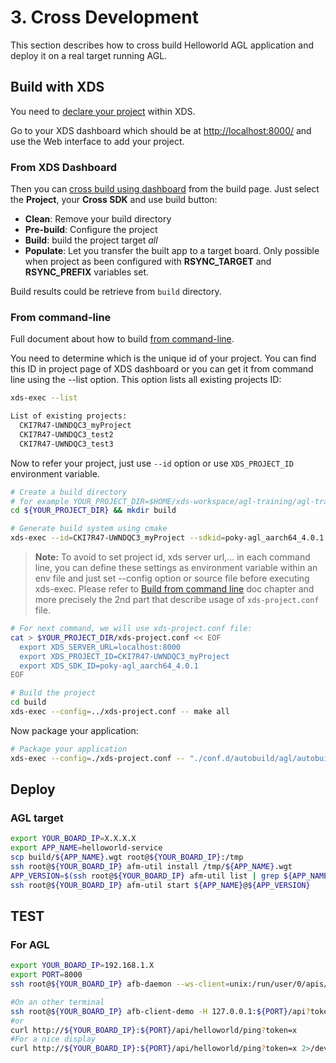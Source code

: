 # 3. Cross Development

This section describes how to cross build Helloworld AGL application and deploy
it on a real target running AGL.

## Build with XDS

You need to [declare your project](http://docs.automotivelinux.org/docs/devguides/en/dev/reference/xds/part-1/4_build-first-app.html#declare-project-into-xds)
within XDS.

Go to your XDS dashboard which should be at <http://localhost:8000/> and use the
Web interface to add your project.

### From XDS Dashboard

Then you can [cross build using dashboard](http://docs.automotivelinux.org/docs/devguides/en/dev/reference/xds/part-1/4_build-first-app.html#build-from-xds-dashboard)
from the build page. Just select the **Project**, your **Cross SDK** and use
build button:

- **Clean**: Remove your build directory
- **Pre-build**: Configure the project
- **Build**: build the project target *all*
- **Populate**: Let you transfer the built app to a target board. Only possible
 when project as been configured with **RSYNC_TARGET** and **RSYNC_PREFIX**
 variables set.

Build results could be retrieve from `build` directory.

### From command-line

Full document about how to build [from command-line](http://docs.automotivelinux.org/docs/devguides/en/dev/reference/xds/part-1/4_build-first-app.html#build-from-command-line).

You need to determine which is the unique id of your project. You can find this
 ID in project page of XDS dashboard or you can get it from command line using
 the --list option. This option lists all existing projects ID:

```bash
xds-exec --list

List of existing projects:
  CKI7R47-UWNDQC3_myProject
  CKI7R47-UWNDQC3_test2
  CKI7R47-UWNDQC3_test3
```

Now to refer your project, just use `--id` option or use `XDS_PROJECT_ID`
environment variable.

```bash
# Create a build directory
# for example YOUR_PROJECT_DIR=$HOME/xds-workspace/agl-training/agl-training-03
cd ${YOUR_PROJECT_DIR} && mkdir build

# Generate build system using cmake
xds-exec --id=CKI7R47-UWNDQC3_myProject --sdkid=poky-agl_aarch64_4.0.1 --url=http://localhost:8000 -- cd build && cmake ..
```

>**Note:** To avoid to set project id, xds server url,... in each command line, you can define these settings as environment variable within an env file and just set --config option or source file before executing xds-exec.
> Please refer to [Build from command line](http://docs.automotivelinux.org/docs/devguides/en/dev/reference/xds/part-1/4_build-first-app.html#build-from-command-line) doc chapter and more precisely the 2nd part that describe usage of `xds-project.conf` file.

```bash
# For next command, we will use xds-project.conf file:
cat > $YOUR_PROJECT_DIR/xds-project.conf << EOF
  export XDS_SERVER_URL=localhost:8000
  export XDS_PROJECT_ID=CKI7R47-UWNDQC3_myProject
  export XDS_SDK_ID=poky-agl_aarch64_4.0.1
EOF

# Build the project
cd build
xds-exec --config=../xds-project.conf -- make all
```

Now package your application:

```bash
# Package your application
xds-exec --config=./xds-project.conf -- "./conf.d/autobuild/agl/autobuild package"
```

## Deploy

### AGL target

```bash
export YOUR_BOARD_IP=X.X.X.X
export APP_NAME=helloworld-service
scp build/${APP_NAME}.wgt root@${YOUR_BOARD_IP}:/tmp
ssh root@${YOUR_BOARD_IP} afm-util install /tmp/${APP_NAME}.wgt
APP_VERSION=$(ssh root@${YOUR_BOARD_IP} afm-util list | grep ${APP_NAME}@ | cut -d"\"" -f4| cut -d"@" -f2)
ssh root@${YOUR_BOARD_IP} afm-util start ${APP_NAME}@${APP_VERSION}
```

## TEST

### For AGL

```bash
export YOUR_BOARD_IP=192.168.1.X
export PORT=8000
ssh root@${YOUR_BOARD_IP} afb-daemon --ws-client=unix:/run/user/0/apis/ws/helloworld --port=${PORT} --token='x' -v

#On an other terminal
ssh root@${YOUR_BOARD_IP} afb-client-demo -H 127.0.0.1:${PORT}/api?token=x helloworld ping true
#or
curl http://${YOUR_BOARD_IP}:${PORT}/api/helloworld/ping?token=x
#For a nice display
curl http://${YOUR_BOARD_IP}:${PORT}/api/helloworld/ping?token=x 2>/dev/null | python -m json.tool
```

[opensuse.org/LinuxAutomotive]:https://en.opensuse.org/LinuxAutomotive
[app-framework-binder]:https://gerrit.automotivelinux.org/gerrit/#/admin/projects/src/app-framework-binder
